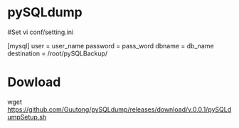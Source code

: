 # pySQLdump

#Set vi conf/setting.ini

[mysql]
user = user_name
password = pass_word
dbname = db_name
destination = /root/pySQLBackup/



# Dowload
wget https://github.com/Guutong/pySQLdump/releases/download/v.0.0.1/pySQLdumpSetup.sh
